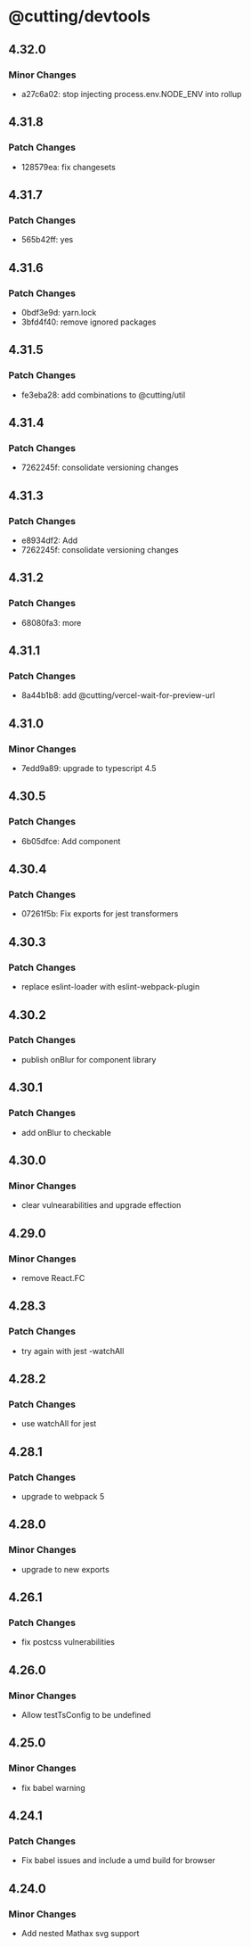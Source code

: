 # @cutting/devtools

## 4.32.0

### Minor Changes

- a27c6a02: stop injecting process.env.NODE_ENV into rollup

## 4.31.8

### Patch Changes

- 128579ea: fix changesets

## 4.31.7

### Patch Changes

- 565b42ff: yes

## 4.31.6

### Patch Changes

- 0bdf3e9d: yarn.lock
- 3bfd4f40: remove ignored packages

## 4.31.5

### Patch Changes

- fe3eba28: add combinations to @cutting/util

## 4.31.4

### Patch Changes

- 7262245f: consolidate versioning changes

## 4.31.3

### Patch Changes

- e8934df2: Add <Aliert />
- 7262245f: consolidate versioning changes

## 4.31.2

### Patch Changes

- 68080fa3: more

## 4.31.1

### Patch Changes

- 8a44b1b8: add @cutting/vercel-wait-for-preview-url

## 4.31.0

### Minor Changes

- 7edd9a89: upgrade to typescript 4.5

## 4.30.5

### Patch Changes

- 6b05dfce: Add <Donut /> component

## 4.30.4

### Patch Changes

- 07261f5b: Fix exports for jest transformers

## 4.30.3

### Patch Changes

- replace eslint-loader with eslint-webpack-plugin

## 4.30.2

### Patch Changes

- publish onBlur for component library

## 4.30.1

### Patch Changes

- add onBlur to checkable

## 4.30.0

### Minor Changes

- clear vulnearabilities and upgrade effection

## 4.29.0

### Minor Changes

- remove React.FC

## 4.28.3

### Patch Changes

- try again with jest -watchAll

## 4.28.2

### Patch Changes

- use watchAll for jest

## 4.28.1

### Patch Changes

- upgrade to webpack 5

## 4.28.0

### Minor Changes

- upgrade to new exports

## 4.26.1

### Patch Changes

- fix postcss vulnerabilities

## 4.26.0

### Minor Changes

- Allow testTsConfig to be undefined

## 4.25.0

### Minor Changes

- fix babel warning

## 4.24.1

### Patch Changes

- Fix babel issues and include a umd build for browser

## 4.24.0

### Minor Changes

- Add nested Mathax svg support

